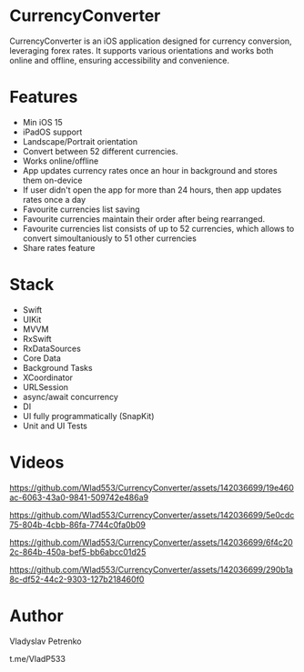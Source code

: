 # CurrencyConverter
CurrencyConverter is an iOS application designed for currency conversion, leveraging forex rates. It supports various orientations and works both online and offline, ensuring accessibility and convenience.

# Features
* Min iOS 15
* iPadOS support
* Landscape/Portrait orientation
* Convert between 52 different currencies.
* Works online/offline
* App updates currency rates once an hour in background and stores them on-device
* If user didn't open the app for more than 24 hours, then app updates rates once a day
* Favourite currencies list saving
* Favourite currencies maintain their order after being rearranged.
* Favourite currencies list consists of up to 52 currencies, which allows to convert simoultaniously to 51 other currencies
* Share rates feature

# Stack
* Swift
* UIKit
* MVVM
* RxSwift
* RxDataSources
* Core Data
* Background Tasks
* XCoordinator
* URLSession
* async/await concurrency
* DI
* UI fully programmatically (SnapKit)
* Unit and UI Tests

# Videos

https://github.com/Wlad553/CurrencyConverter/assets/142036699/19e460ac-6063-43a0-9841-509742e486a9


https://github.com/Wlad553/CurrencyConverter/assets/142036699/5e0cdc75-804b-4cbb-86fa-7744c0fa0b09


https://github.com/Wlad553/CurrencyConverter/assets/142036699/6f4c202c-864b-450a-bef5-bb6abcc01d25


https://github.com/Wlad553/CurrencyConverter/assets/142036699/290b1a8c-df52-44c2-9303-127b218460f0


# Author
Vladyslav Petrenko

t.me/VladP533
